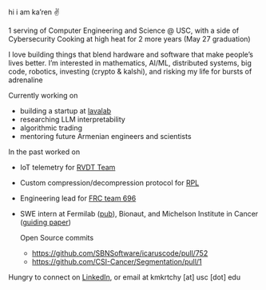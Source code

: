 hi i am ka’ren ✌️

1 serving of Computer Engineering and Science @ USC, with a side of Cybersecurity 
Cooking at high heat for 2 more years (May 27 graduation) 

I love building things that blend hardware and software that make people’s lives better.
I’m interested in mathematics, AI/ML, distributed systems, big code, robotics, investing (crypto & kalshi), and risking my life for bursts of adrenaline 

Currently working on

- building a startup at [lavalab](https://usclavalab.org/)
- researching LLM interpretability
- algorithmic trading
- mentoring future Armenian engineers and scientists

In the past worked on

- IoT telemetry for [RVDT Team](https://www.uscrvdt.com/)
- Custom compression/decompression protocol for [RPL](https://www.uscrpl.com/)
- Engineering lead for [FRC team 696](https://www.instagram.com/reel/CuqcfmYx5_c/?utm_source=ig_web_copy_link&igsh=MzRlODBiNWFlZA==)
- SWE intern at Fermilab ([pub](https://inspirehep.net/literature/2824641)), Bionaut, and Michelson Institute in Cancer ([guiding paper](https://www.nature.com/articles/s41598-025-20514-8#author-information))

  Open Source commits
  - https://github.com/SBNSoftware/icaruscode/pull/752
  - https://github.com/CSI-Cancer/Segmentation/pull/1

Hungry to connect on [LinkedIn](https://www.linkedin.com/in/karenmkr), or email at kmkrtchy [at] usc [dot] edu
